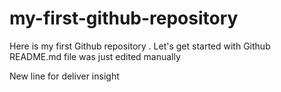 # my-first-github-repository
Here is my first Github repository . Let's get started with Github
README.md file was just edited manually

New line for deliver insight

